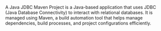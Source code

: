 A Java JDBC Maven Project is a Java-based application that uses JDBC (Java Database Connectivity) to interact with relational databases. It is managed using Maven, a build automation tool that helps manage dependencies, build processes, and project configurations efficiently.
